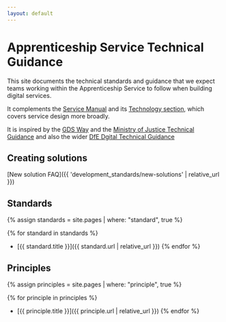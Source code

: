 ```yaml
---
layout: default
---
```


# Apprenticeship Service Technical Guidance

This site documents the technical standards and guidance that we expect teams working
within the Apprenticeship Service to follow when building digital services.

It complements the [Service Manual](https://www.gov.uk/service-manual) and its
[Technology section](https://www.gov.uk/service-manual/technology),
which covers service design more broadly.

It is inspired by the [GDS Way](https://gds-way.cloudapps.digital) and the
[Ministry of Justice Technical Guidance](https://ministryofjustice.github.io/technical-guidance/#moj-technical-guidance) and also the wider [DfE Dgital Technical Guidance](https://dfe-digital.github.io/technical-guidance/#dfe-digital-technical-guidance)

## Creating solutions

[New solution FAQ]({{ 'development_standards/new-solutions' | relative_url }})

## Standards

{% assign standards = site.pages
  | where: "standard", true %}

{% for standard in standards %}
- [{{ standard.title }}]({{ standard.url | relative_url }})
{% endfor %}

## Principles

{% assign principles = site.pages
  | where: "principle", true %}

{% for principle in principles %}
- [{{ principle.title }}]({{ principle.url | relative_url }})
{% endfor %}
